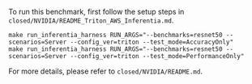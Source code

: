 To run this benchmark, first follow the setup steps in `closed/NVIDIA/README_Triton_AWS_Inferentia.md`.

```
make run_inferentia_harness RUN_ARGS="--benchmarks=resnet50 --scenarios=Server --config_ver=triton --test_mode=AccuracyOnly"
make run_inferentia_harness RUN_ARGS="--benchmarks=resnet50 --scenarios=Server --config_ver=triton --test_mode=PerformanceOnly"
```

For more details, please refer to `closed/NVIDIA/README.md`.